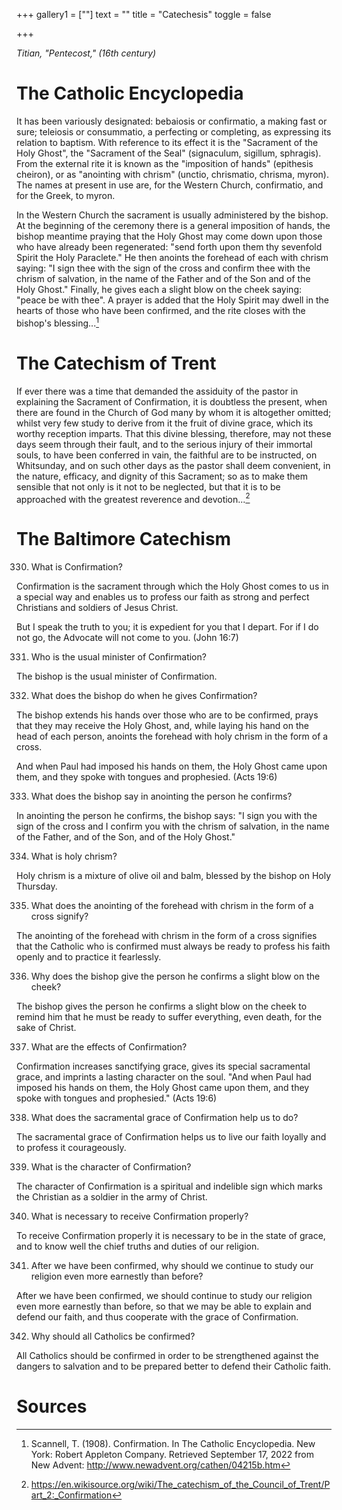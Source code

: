 +++
gallery1 = [""]
text = ""
title = "Catechesis"
toggle = false

+++

_Titian, "Pentecost," (16th century)_

# The Catholic Encyclopedia

It has been variously designated: bebaiosis or confirmatio, a making fast or sure; teleiosis or consummatio, a perfecting or completing, as expressing its relation to baptism. With reference to its effect it is the "Sacrament of the Holy Ghost", the "Sacrament of the Seal" (signaculum, sigillum, sphragis). From the external rite it is known as the "imposition of hands" (epithesis cheiron), or as "anointing with chrism" (unctio, chrismatio, chrisma, myron). The names at present in use are, for the Western Church, confirmatio, and for the Greek, to myron.

In the Western Church the sacrament is usually administered by the bishop. At the beginning of the ceremony there is a general imposition of hands, the bishop meantime praying that the Holy Ghost may come down upon those who have already been regenerated: "send forth upon them thy sevenfold Spirit the Holy Paraclete." He then anoints the forehead of each with chrism saying: "I sign thee with the sign of the cross and confirm thee with the chrism of salvation, in the name of the Father and of the Son and of the Holy Ghost." Finally, he gives each a slight blow on the cheek saying: "peace be with thee". A prayer is added that the Holy Spirit may dwell in the hearts of those who have been confirmed, and the rite closes with the bishop's blessing...[^1]

# The Catechism of Trent 

If ever there was a time that demanded the assiduity of the pastor in explaining the Sacrament of Confirmation, it is doubtless the present, when there are found in the Church of God many by whom it is altogether omitted; whilst very few study to derive from it the fruit of divine grace, which its worthy reception imparts. That this divine blessing, therefore, may not these days seem through their fault, and to the serious injury of their immortal souls, to have been conferred in vain, the faithful are to be instructed, on Whitsunday, and on such other days as the pastor shall deem convenient, in the nature, efficacy, and dignity of this Sacrament; so as to make them sensible that not only is it not to be neglected, but that it is to be approached with the greatest reverence and devotion...[^2]

# The Baltimore Catechism

330. What is Confirmation?

Confirmation is the sacrament through which the Holy Ghost comes to us in a special way and enables us to profess our faith as strong and perfect Christians and soldiers of Jesus Christ.

But I speak the truth to you; it is expedient for you that I depart. For if I do not go, the Advocate will not come to you. (John 16:7)

331. Who is the usual minister of Confirmation?

The bishop is the usual minister of Confirmation.

332. What does the bishop do when he gives Confirmation?

The bishop extends his hands over those who are to be confirmed, prays that they may receive the Holy Ghost, and, while laying his hand on the head of each person, anoints the forehead with holy chrism in the form of a cross.

And when Paul had imposed his hands on them, the Holy Ghost came upon them, and they spoke with tongues and prophesied. (Acts 19:6)

333. What does the bishop say in anointing the person he confirms?

In anointing the person he confirms, the bishop says: "I sign you with the sign of the cross and I confirm you with the chrism of salvation, in the name of the Father, and of the Son, and of the Holy Ghost."

334. What is holy chrism?

Holy chrism is a mixture of olive oil and balm, blessed by the bishop on Holy Thursday.

335. What does the anointing of the forehead with chrism in the form of a cross signify?

The anointing of the forehead with chrism in the form of a cross signifies that the Catholic who is confirmed must always be ready to profess his faith openly and to practice it fearlessly.

336. Why does the bishop give the person he confirms a slight blow on the cheek?

The bishop gives the person he confirms a slight blow on the cheek to remind him that he must be ready to suffer everything, even death, for the sake of Christ.

337. What are the effects of Confirmation?

Confirmation increases sanctifying grace, gives its special sacramental grace, and imprints a lasting character on the soul. "And when Paul had imposed his hands on them, the Holy Ghost came upon them, and they spoke with tongues and prophesied." (Acts 19:6)

338. What does the sacramental grace of Confirmation help us to do?

The sacramental grace of Confirmation helps us to live our faith loyally and to profess it courageously.

339. What is the character of Confirmation?

The character of Confirmation is a spiritual and indelible sign which marks the Christian as a soldier in the army of Christ.

340. What is necessary to receive Confirmation properly?

To receive Confirmation properly it is necessary to be in the state of grace, and to know well the chief truths and duties of our religion.

341. After we have been confirmed, why should we continue to study our religion even more earnestly than before?

After we have been confirmed, we should continue to study our religion even more earnestly than before, so that we may be able to explain and defend our faith, and thus cooperate with the grace of Confirmation.

342. Why should all Catholics be confirmed?

All Catholics should be confirmed in order to be strengthened against the dangers to salvation and to be prepared better to defend their Catholic faith.

# Sources

[^1]: Scannell, T. (1908). Confirmation. In The Catholic Encyclopedia. New York: Robert Appleton Company. Retrieved September 17, 2022 from New Advent: http://www.newadvent.org/cathen/04215b.htm

[^2]: https://en.wikisource.org/wiki/The_catechism_of_the_Council_of_Trent/Part_2:_Confirmation
